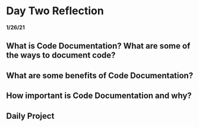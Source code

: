 # Day Two Reflection
__1/26/21__

## What is Code Documentation? What are some of the ways to document code?

## What are some benefits of Code Documentation?

## How important is Code Documentation and why?

## Daily Project